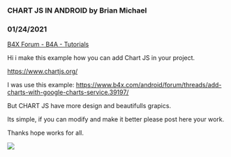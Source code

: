 ### CHART JS IN ANDROID by Brian Michael
### 01/24/2021
[B4X Forum - B4A - Tutorials](https://www.b4x.com/android/forum/threads/126878/)

Hi i make this example how you can add Chart JS in your project.  
  
<https://www.chartjs.org/>  
  
I was use this example: <https://www.b4x.com/android/forum/threads/add-charts-with-google-charts-service.39197/>  
  
But CHART JS have more design and beautifulls grapics.  
  
Its simple, if you can modify and make it better please post here your work.  
  
Thanks hope works for all.  
  
![](https://www.b4x.com/android/forum/attachments/106802)